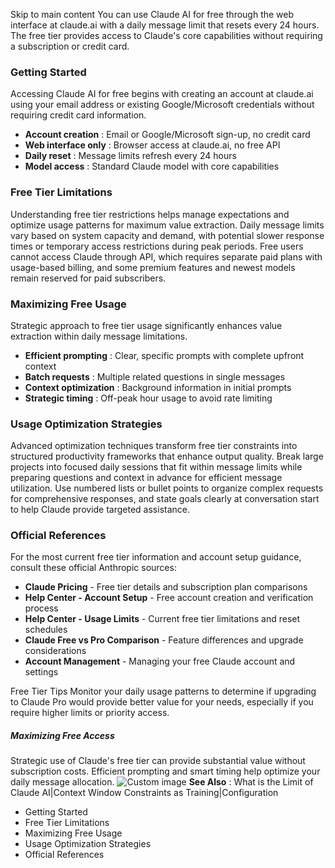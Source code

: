 Skip to main content
You can use Claude AI for free through the web interface at claude.ai with a daily message limit that resets every 24 hours. The free tier provides access to Claude's core capabilities without requiring a subscription or credit card.
### Getting Started​
Accessing Claude AI for free begins with creating an account at claude.ai using your email address or existing Google/Microsoft credentials without requiring credit card information.
  * **Account creation** : Email or Google/Microsoft sign-up, no credit card
  * **Web interface only** : Browser access at claude.ai, no free API
  * **Daily reset** : Message limits refresh every 24 hours
  * **Model access** : Standard Claude model with core capabilities


### Free Tier Limitations​
Understanding free tier restrictions helps manage expectations and optimize usage patterns for maximum value extraction.
Daily message limits vary based on system capacity and demand, with potential slower response times or temporary access restrictions during peak periods. Free users cannot access Claude through API, which requires separate paid plans with usage-based billing, and some premium features and newest models remain reserved for paid subscribers.
### Maximizing Free Usage​
Strategic approach to free tier usage significantly enhances value extraction within daily message limitations.
  * **Efficient prompting** : Clear, specific prompts with complete upfront context
  * **Batch requests** : Multiple related questions in single messages
  * **Context optimization** : Background information in initial prompts
  * **Strategic timing** : Off-peak hour usage to avoid rate limiting


### Usage Optimization Strategies​
Advanced optimization techniques transform free tier constraints into structured productivity frameworks that enhance output quality.
Break large projects into focused daily sessions that fit within message limits while preparing questions and context in advance for efficient message utilization. Use numbered lists or bullet points to organize complex requests for comprehensive responses, and state goals clearly at conversation start to help Claude provide targeted assistance.
### Official References​
For the most current free tier information and account setup guidance, consult these official Anthropic sources:
  * **Claude Pricing** - Free tier details and subscription plan comparisons
  * **Help Center - Account Setup** - Free account creation and verification process
  * **Help Center - Usage Limits** - Current free tier limitations and reset schedules
  * **Claude Free vs Pro Comparison** - Feature differences and upgrade considerations
  * **Account Management** - Managing your free Claude account and settings


Free Tier Tips
Monitor your daily usage patterns to determine if upgrading to Claude Pro would provide better value for your needs, especially if you require higher limits or priority access.
##### Maximizing Free Access
Strategic use of Claude's free tier can provide substantial value without subscription costs. Efficient prompting and smart timing help optimize your daily message allocation.
![Custom image](https://www.claudelog.com/img/discovery/008.png)
**See Also** : What is the Limit of Claude AI|Context Window Constraints as Training|Configuration
  * Getting Started
  * Free Tier Limitations
  * Maximizing Free Usage
  * Usage Optimization Strategies
  * Official References


